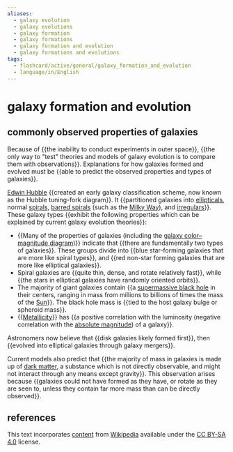 ```yaml
---
aliases:
  - galaxy evolution
  - galaxy evolutions
  - galaxy formation
  - galaxy formations
  - galaxy formation and evolution
  - galaxy formations and evolutions
tags:
  - flashcard/active/general/galaxy_formation_and_evolution
  - language/in/English
---
```


# galaxy formation and evolution

## commonly observed properties of galaxies

Because of {{the inability to conduct experiments in outer space}}, {{the only way to "test" theories and models of galaxy evolution is to compare them with observations}}. Explanations for how galaxies formed and evolved must be {{able to predict the observed properties and types of galaxies}}. <!--SR:!2025-03-18,159,310!2025-06-24,238,330!2024-11-13,66,310-->

[Edwin Hubble](Edwin%20Hubble.md) {{created an early galaxy classification scheme, now known as the Hubble tuning-fork diagram}}. It {{partitioned galaxies into [ellipticals](elliptical%20galaxy.md), normal [spirals](spiral%20galaxy.md), [barred spirals](barred%20spiral%20galaxy.md) (such as the [Milky Way](Milky%20Way.md)), and [irregulars](irregular%20galaxy.md)}}. These galaxy types {{exhibit the following properties which can be explained by current galaxy evolution theories}}: <!--SR:!2025-01-28,120,290!2025-01-20,112,290!2024-11-09,64,310-->

- {{Many of the properties of galaxies (including the [galaxy color–magnitude diagram](galaxy%20color–magnitude%20diagram.md))}} indicate that {{there are fundamentally two types of galaxies}}. These groups divide into {{blue star-forming galaxies that are more like spiral types}}, and {{red non-star forming galaxies that are more like elliptical galaxies}}.
- Spiral galaxies are {{quite thin, dense, and rotate relatively fast}}, while {{the stars in elliptical galaxies have randomly oriented orbits}}.
- The majority of giant galaxies contain {{a [supermassive black hole](supermassive%20black%20hole.md) in their centers, ranging in mass from millions to billions of times the mass of the [Sun](Sun.md)}}. The black hole mass is {{tied to the host galaxy bulge or spheroid mass}}.
- {{[Metallicity](metallicity.md)}} has {{a positive correlation with the luminosity (negative correlation with the [absolute magnitude](absolute%20magnitude.md)) of a galaxy}}. <!--SR:!2024-11-08,62,310!2025-05-22,212,310!2025-01-02,91,270!2024-12-16,88,290!2025-02-05,125,290!2025-02-12,108,250!2024-11-04,59,310!2025-06-06,224,330!2025-03-03,146,310!2024-11-14,67,310-->

Astronomers now believe that {{disk galaxies likely formed first}}, then {{evolved into elliptical galaxies through galaxy mergers}}. <!--SR:!2025-06-22,237,330!2025-01-16,108,290-->

Current models also predict that {{the majority of mass in galaxies is made up of [dark matter](dark%20matter.md), a substance which is not directly observable, and might not interact through any means except gravity}}. This observation arises because {{galaxies could not have formed as they have, or rotate as they are seen to, unless they contain far more mass than can be directly observed}}. <!--SR:!2025-02-06,113,290!2024-12-30,97,290-->

## references

This text incorporates [content](https://en.wikipedia.org/wiki/galaxy_formation_and_evolution) from [Wikipedia](Wikipedia.md) available under the [CC BY-SA 4.0](https://creativecommons.org/licenses/by-sa/4.0/) license.
